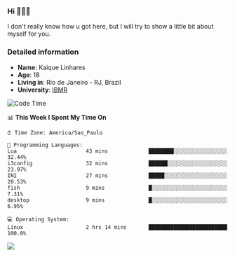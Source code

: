 ### Hi 🙋🏽‍♂️

I don't really know how u got here, but I will try to show a little bit about myself for you.

### Detailed information

* **Name**: Kaique Linhares
* **Age**: 18
* **Living in**: Rio  de Janeiro - RJ, Brazil
* **University**: [IBMR](https://www.ibmr.br/)

<!--START_SECTION:waka-->
![Code Time](http://img.shields.io/badge/Code%20Time-322%20hrs%2045%20mins-blue)

📊 **This Week I Spent My Time On** 

```text
⌚︎ Time Zone: America/Sao_Paulo

💬 Programming Languages: 
Lua                      43 mins             ████████░░░░░░░░░░░░░░░░░   32.44% 
i3config                 32 mins             ██████░░░░░░░░░░░░░░░░░░░   23.97% 
INI                      27 mins             █████░░░░░░░░░░░░░░░░░░░░   20.53% 
fish                     9 mins              █░░░░░░░░░░░░░░░░░░░░░░░░   7.31% 
desktop                  9 mins              █░░░░░░░░░░░░░░░░░░░░░░░░   6.95%

💻 Operating System: 
Linux                    2 hrs 14 mins       █████████████████████████   100.0%

```


<!--END_SECTION:waka-->

<a href="https://www.linkedin.com/in/kaique-linhares-25a840208/"  target="_blank"><img src="https://img.shields.io/badge/-LinkedIn-%230077B5?style=for-the-badge&logo=linkedin&logoColor=white" target="_blank"></a>
